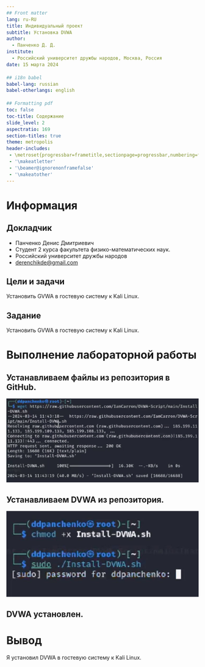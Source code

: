 ```yaml
---
## Front matter
lang: ru-RU
title: Индивидуальный проект
subtitle: Установка DVWA
author:
  - Панченко Д. Д.
institute:
  - Российский университет дружбы народов, Москва, Россия
date: 15 марта 2024

## i18n babel
babel-lang: russian
babel-otherlangs: english

## Formatting pdf
toc: false
toc-title: Содержание
slide_level: 2
aspectratio: 169
section-titles: true
theme: metropolis
header-includes:
 - \metroset{progressbar=frametitle,sectionpage=progressbar,numbering=fraction}
 - '\makeatletter'
 - '\beamer@ignorenonframefalse'
 - '\makeatother'
---
```


# Информация

## Докладчик

  * Панченко Денис Дмитриевич
  * Студент 2 курса факультета физико-математических наук.
  * Российский университет дружбы народов
  * [derenchikde@gmail.com](mailto:derenchikde@gmail.com)

## Цели и задачи

Установить GVWA в гостевую систему к Kali Linux.

## Задание

Установить GVWA в гостевую систему к Kali Linux.

# Выполнение лабораторной работы

## Устанавливаем файлы из репозитория в GitHub.

![Скачиваем репозиторий](image/1.png)

## Устанавливаем DVWA из репозитория.

![Установка](image/2.png)

## DVWA установлен.

# Вывод

Я установил DVWA в гостевую систему к Kali Linux.
